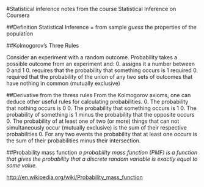 #Statistical inference
notes from the course Statistical Inference on Coursera

##Definition
Statistical Inference = from sample *guess* the properties of the population

##Kolmogorov’s Three Rules

Consider an experiment with a random outcome. Probability takes a possible outcome from an experiment and:
0. assigns it a number between 0 and 1
0. requires that the probability that something occurs is 1 required
0. required that the probability of the union of any two sets of outcomes that have nothing in common (mutually exclusive)

##Derivative from the thress rules
From the Kolmogorov axioms, one can deduce other useful rules for calculating probabilities.
0. The probability that nothing occurs is 0
0. The probability that something occurs is 1 
0. The probability of something is 1 minus the probability that the opposite occurs
0. The probability of at least one of two (or more) things that can not simultaneously occur (mutually exclusive) is the sum of their respective probabilities 
0. For any two events the probability that at least one occurs is the sum of their probabilities minus their intersection.
    
##Probability mass function
*a probability mass function (PMF) is a function that gives the probability that a discrete random variable is exactly equal to some value.*

http://en.wikipedia.org/wiki/Probability_mass_function
